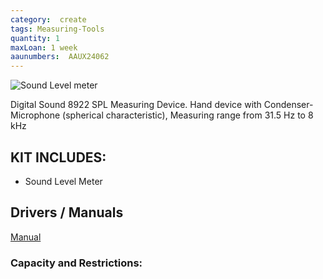```yaml
---
category:  create
tags: Measuring-Tools
quantity: 1
maxLoan: 1 week
aaunumbers:  AAUX24062
---
```

![Sound Level meter](https://thumbs.static-thomann.de/thumb/padthumb600x600/pics/bdb/_13/132900/10494668_800.jpg)

Digital Sound 8922 SPL Measuring Device. Hand device with Condenser-Microphone (spherical characteristic), Measuring range from 31.5 Hz to 8 kHz
## KIT INCLUDES:
-  Sound Level Meter

## Drivers / Manuals
[Manual](https://images.thomann.de/pics/atg/atgdata/document/manual/132900_c_datasheet_132900_v2_en_online.pdf)



### Capacity and Restrictions:
